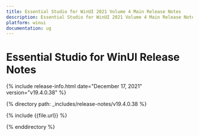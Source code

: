 ```yaml
---
title: Essential Studio for WinUI 2021 Volume 4 Main Release Notes  
description: Essential Studio for WinUI 2021 Volume 4 Main Release Notes  
platform: winui
documentation: ug
---
```


# Essential Studio for WinUI  Release Notes  

{% include release-info.html date="December 17, 2021"  version="v19.4.0.38" %} 


{% directory path: _includes/release-notes/v19.4.0.38 %}

{% include {{file.url}} %}

{% enddirectory %}